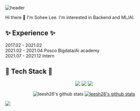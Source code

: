
![header](https://capsule-render.vercel.app/api?type=waving&color=gradient&height=300&section=header&text=SoheeLee😄&fontSize=70)


Hi there 👋 
I'm Sohee Lee. I'm interested in Backend and ML/AI.


## ✨ Experience ✨
2017.02 - 2021.02   
2021.02 - 2021.04 Posco Bigdata/Ai academy  
2021.07 - 2021.12 Intern  


## 🌱 Tech Stack 🌱
<div align=center>
<img src="https://img.shields.io/badge/Python-3766AB?style=for-the-badge&logo=Python&logoColor=white"> <img src="https://img.shields.io/badge/JAVA-007396?style=for-the-badge&logo=java&logoColor=white"> <img src="https://img.shields.io/badge/html-E34F26?style=for-the-badge&logo=html5&logoColor=white">
</br>

![leesh26's github stats](https://github-readme-stats.vercel.app/api?username=leesh26&show_icons=true)
[![leesh26's github stats](https://github-readme-stats.vercel.app/api/top-langs/?username=leesh26&show_icons=true&hide_border=true&title_color=004386&icon_color=004386&layout=compact)](https://github.com/leesh26)

</div>


<img align='center' src="http://mazassumnida.wtf/api/v2/generate_badge?boj=esh1026">




<!--
**leesh26/leesh26** is a ✨ _special_ ✨ repository because its `README.md` (this file) appears on your GitHub profile.




Here are some ideas to get you started:

- 🔭 I’m currently working on ...
- 🌱 I’m currently learning ...
- 👯 I’m looking to collaborate on ...
- 🤔 I’m looking for help with ...
- 💬 Ask me about ...
- 📫 How to reach me: ...
- 😄 Pronouns: ...
- ⚡ Fun fact: ...
-->
